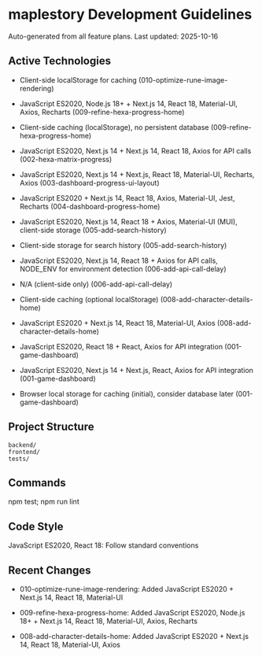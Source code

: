 ﻿# maplestory Development Guidelines

Auto-generated from all feature plans. Last updated: 2025-10-16

## Active Technologies

- Client-side localStorage for caching (010-optimize-rune-image-rendering)

- JavaScript ES2020, Node.js 18+ + Next.js 14, React 18, Material-UI, Axios, Recharts (009-refine-hexa-progress-home)
- Client-side caching (localStorage), no persistent database (009-refine-hexa-progress-home)

- JavaScript ES2020, Next.js 14 + Next.js 14, React 18, Axios for API calls (002-hexa-matrix-progress)
- JavaScript ES2020, Next.js 14 + Next.js, React 18, Material-UI, Recharts, Axios (003-dashboard-progress-ui-layout)
- JavaScript ES2020 + Next.js 14, React 18, Axios, Material-UI, Jest, Recharts (004-dashboard-progress-home)
- JavaScript ES2020, Next.js 14, React 18 + Axios, Material-UI (MUI), client-side storage (005-add-search-history)
- Client-side storage for search history (005-add-search-history)
- JavaScript ES2020, Next.js 14, React 18 + Axios for API calls, NODE_ENV for environment detection (006-add-api-call-delay)
- N/A (client-side only) (006-add-api-call-delay)
- Client-side caching (optional localStorage) (008-add-character-details-home)
- JavaScript ES2020 + Next.js 14, React 18, Material-UI, Axios (008-add-character-details-home)

- JavaScript ES2020, React 18 + React, Axios for API integration (001-game-dashboard)
- JavaScript ES2020, Next.js 14 + Next.js, React, Axios for API integration (001-game-dashboard)
- Browser local storage for caching (initial), consider database later (001-game-dashboard)

## Project Structure

```
backend/
frontend/
tests/
```

## Commands

npm test; npm run lint

## Code Style

JavaScript ES2020, React 18: Follow standard conventions

## Recent Changes

- 010-optimize-rune-image-rendering: Added JavaScript ES2020 + Next.js 14, React 18, Material-UI

- 009-refine-hexa-progress-home: Added JavaScript ES2020, Node.js 18+ + Next.js 14, React 18, Material-UI, Axios, Recharts

- 008-add-character-details-home: Added JavaScript ES2020 + Next.js 14, React 18, Material-UI, Axios

<!-- MANUAL ADDITIONS START -->
<!-- MANUAL ADDITIONS END -->

